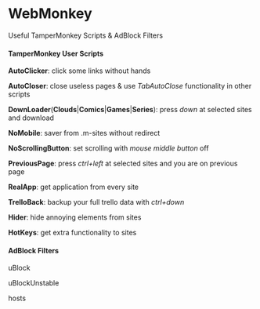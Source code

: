 # WebMonkey

Useful TamperMonkey Scripts & AdBlock Filters



#### TamperMonkey User Scripts

**AutoClicker**: click some links without hands

**AutoCloser**: close useless pages & use _TabAutoClose_ functionality in other scripts

**DownLoader**(**Clouds**|**Comics**|**Games**|**Series**): press _down_ at selected sites and download

**NoMobile**: saver from .m-sites without redirect

**NoScrollingButton**: set scrolling with _mouse middle button_ off

**PreviousPage**: press _ctrl+left_ at selected sites and you are on previous page

**RealApp**: get application from every site

**TrelloBack**: backup your full trello data with _ctrl+down_



**Hider**: hide annoying elements from sites

**HotKeys**: get extra functionality to sites



#### AdBlock Filters

uBlock

uBlockUnstable

hosts
